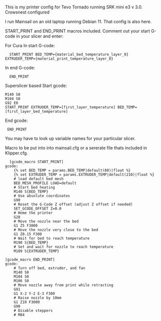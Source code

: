 ﻿This is my printer config for Tevo Tornado running SRK mini e3 v 3.0. Crowsnest configured

I run Mainsail on an old laptop running Debian 11. That config is also here. 

START_PRINT and END_PRINT macros included. Comment out your start G-code in your slicer
and enter:

For Cura
In start G-code:
```
  START_PRINT BED_TEMP={material_bed_temperature_layer_0} EXTRUDER_TEMP={material_print_temperature_layer_0}
```

In end G-code:
```
  END_PRINT
```

Superslicer based 
Start gcode:
```
M140 S0
M104 S0
G92 E0
START_PRINT EXTRUDER_TEMP=[first_layer_temperature] BED_TEMP=[first_layer_bed_temperature]
```
End gcode:
  ```
   END_PRINT
```
You may have to look up variable names for your particular slicer.

Macro to be put into into mainsail.cfg or a sererate file thats included in Klipper.cfg.
```
  [gcode_macro START_PRINT]
gcode:
    {% set BED_TEMP = params.BED_TEMP|default(80)|float %}
    {% set EXTRUDER_TEMP = params.EXTRUDER_TEMP|default(210)|float %}
    # load default bed mesh
    BED_MESH_PROFILE LOAD=default
    # Start bed heating
    M140 S{BED_TEMP}
    # Use absolute coordinates
    G90
    # Reset the G-Code Z offset (adjust Z offset if needed)
    SET_GCODE_OFFSET Z=0.0
    # Home the printer
    G28
    # Move the nozzle near the bed
    G1 Z5 F3000
    # Move the nozzle very close to the bed
    G1 Z0.15 F300
    # Wait for bed to reach temperature
    M190 S{BED_TEMP}
    # Set and wait for nozzle to reach temperature
    M109 S{EXTRUDER_TEMP}

[gcode_macro END_PRINT]
gcode:
    # Turn off bed, extruder, and fan
    M140 S0
    M104 S0
    M106 S0
    # Move nozzle away from print while retracting
    G91
    G1 X-2 Y-2 E-3 F300
    # Raise nozzle by 10mm
    G1 Z10 F3000
    G90
    # Disable steppers
    # M84
```
